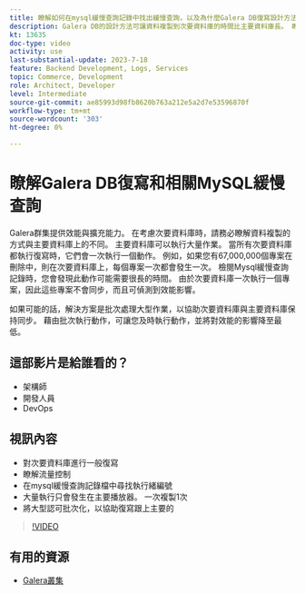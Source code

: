 ```yaml
---
title: 瞭解如何在mysql緩慢查詢記錄中找出緩慢查詢，以及為什麼Galera DB復寫設計方法可能是原因
description: Galera DB的設計方法可讓資料複製到次要資料庫的時間比主要資料庫長。 瞭解如何在mysql緩慢查詢記錄中尋找這些事件，以及在緩慢查詢記錄中看到專案的基本原因，以及將來如何防止它們。
kt: 13635
doc-type: video
activity: use
last-substantial-update: 2023-7-18
feature: Backend Development, Logs, Services
topic: Commerce, Development
role: Architect, Developer
level: Intermediate
source-git-commit: ae85993d98fb8620b763a212e5a2d7e53596870f
workflow-type: tm+mt
source-wordcount: '303'
ht-degree: 0%

---
```


# 瞭解Galera DB復寫和相關MySQL緩慢查詢

Galera群集提供效能與擴充能力。 在考慮次要資料庫時，請務必瞭解資料複製的方式與主要資料庫上的不同。 主要資料庫可以執行大量作業。 當所有次要資料庫都執行復寫時，它們會一次執行一個動作。 例如，如果您有67,000,000個專案在刪除中，則在次要資料庫上，每個專案一次都會發生一次。 檢閱Mysql緩慢查詢記錄時，您會發現此動作可能需要很長的時間。 由於次要資料庫一次執行一個專案，因此這些專案不會同步，而且可偵測到效能影響。

如果可能的話，解決方案是批次處理大型作業，以協助次要資料庫與主要資料庫保持同步。 藉由批次執行動作，可讓您及時執行動作，並將對效能的影響降至最低。

## 這部影片是給誰看的？

- 架構師
- 開發人員
- DevOps

## 視訊內容

- 對次要資料庫進行一般復寫
- 瞭解流量控制
- 在mysql緩慢查詢記錄檔中尋找執行緒編號
- 大量執行只會發生在主要播放器。 一次複製1次
- 將大型認可批次化，以協助復寫跟上主要的

>[!VIDEO](https://video.tv.adobe.com/v/3421688?learn=on)

## 有用的資源

- [Galera叢集](https://galeracluster.com/)
